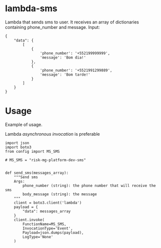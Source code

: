 # lambda-sms

Lambda that sends sms to user. It receives an array of dictionaries containing
phone_number and message.
Input:

```
{
    "data": {
        [
            {
                'phone_number': '+552199999999',
                'message': 'Bom dia!'
            },
            {
                'phone_number': '+5521991299889',
                'message': 'Bom tarde!'
            }
        ]
    }
}
```

# Usage

Example of usage.

Lambda *asynchronous invocation* is preferable

```
import json
import boto3
from config import MS_SMS

# MS_SMS = "risk-mg-platform-dev-sms"


def send_sms(messages_array):
    """Send sms
    Args:
        phone_number (string): the phone number that will receive the sms
        body_message (string): the message
    """
    client = boto3.client('lambda')
    payload = {
        "data": messages_array
    }
    client.invoke(
        FunctionName=MS_SMS,
        InvocationType='Event',
        Payload=json.dumps(payload),
        LogType='None'
    )

```